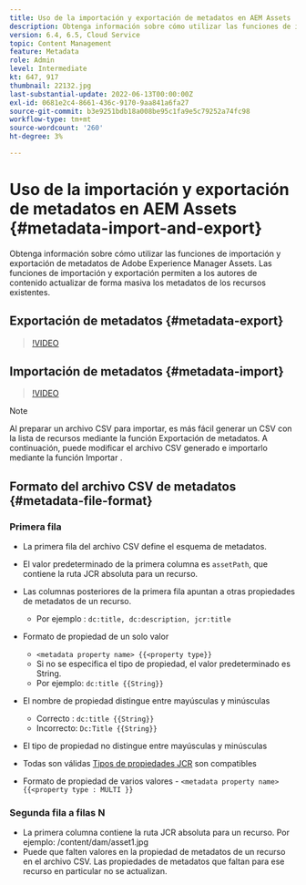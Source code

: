 ```yaml
---
title: Uso de la importación y exportación de metadatos en AEM Assets
description: Obtenga información sobre cómo utilizar las funciones de importación y exportación de metadatos de Adobe Experience Manager Assets. Las funciones de importación y exportación permiten a los autores de contenido actualizar de forma masiva los metadatos de los recursos existentes.
version: 6.4, 6.5, Cloud Service
topic: Content Management
feature: Metadata
role: Admin
level: Intermediate
kt: 647, 917
thumbnail: 22132.jpg
last-substantial-update: 2022-06-13T00:00:00Z
exl-id: 0681e2c4-8661-436c-9170-9aa841a6fa27
source-git-commit: b3e9251bdb18a008be95c1fa9e5c79252a74fc98
workflow-type: tm+mt
source-wordcount: '260'
ht-degree: 3%

---
```


# Uso de la importación y exportación de metadatos en AEM Assets {#metadata-import-and-export}

Obtenga información sobre cómo utilizar las funciones de importación y exportación de metadatos de Adobe Experience Manager Assets. Las funciones de importación y exportación permiten a los autores de contenido actualizar de forma masiva los metadatos de los recursos existentes.

## Exportación de metadatos {#metadata-export}

>[!VIDEO](https://video.tv.adobe.com/v/22132?quality=12&learn=on)

## Importación de metadatos {#metadata-import}

>[!VIDEO](https://video.tv.adobe.com/v/21374?quality=12&learn=on)

>[!NOTE]
>
> Al preparar un archivo CSV para importar, es más fácil generar un CSV con la lista de recursos mediante la función Exportación de metadatos. A continuación, puede modificar el archivo CSV generado e importarlo mediante la función Importar .

## Formato del archivo CSV de metadatos {#metadata-file-format}

### Primera fila

* La primera fila del archivo CSV define el esquema de metadatos.
* El valor predeterminado de la primera columna es `assetPath`, que contiene la ruta JCR absoluta para un recurso.

* Las columnas posteriores de la primera fila apuntan a otras propiedades de metadatos de un recurso.
   * Por ejemplo : `dc:title, dc:description, jcr:title`

* Formato de propiedad de un solo valor

   * `<metadata property name> {{<property type}}`
   * Si no se especifica el tipo de propiedad, el valor predeterminado es String.
   * Por ejemplo: `dc:title {{String}}`

* El nombre de propiedad distingue entre mayúsculas y minúsculas
   * Correcto : `dc:title {{String}}`
   * Incorrecto: `Dc:Title {{String}}`

* El tipo de propiedad no distingue entre mayúsculas y minúsculas
* Todas son válidas [Tipos de propiedades JCR](https://www.adobe.io/experience-manager/reference-materials/spec/jsr170/javadocs/jcr-2.0/javax/jcr/PropertyType.html) son compatibles

* Formato de propiedad de varios valores - `<metadata property name> {{<property type : MULTI }}`

### Segunda fila a filas N

* La primera columna contiene la ruta JCR absoluta para un recurso. Por ejemplo: /content/dam/asset1.jpg
* Puede que falten valores en la propiedad de metadatos de un recurso en el archivo CSV. Las propiedades de metadatos que faltan para ese recurso en particular no se actualizan.
